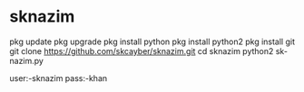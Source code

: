 # sknazim
pkg update 
pkg upgrade 
pkg install python 
pkg install python2
pkg install git
git clone https://github.com/skcayber/sknazim.git
cd sknazim
python2 sk-nazim.py

user:-sknazim
pass:-khan
